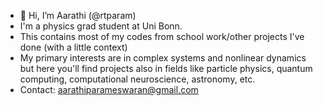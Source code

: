 - 👋 Hi, I’m Aarathi (@rtparam)
-    I'm a physics grad student at Uni Bonn.
-    This contains most of my codes from school work/other projects I've done (with a little context)
-    My primary interests are in complex systems and nonlinear dynamics but here you'll find projects also in fields like particle physics, quantum computing, computational neuroscience, astronomy, etc. 
-    Contact: aarathiparameswaran@gmail.com


<!---
rtparam/rtparam is a ✨ special ✨ repository because its `README.md` (this file) appears on your GitHub profile.
You can click the Preview link to take a look at your changes.
--->
